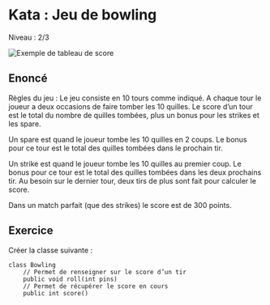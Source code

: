 # Kata : Jeu de bowling 
Niveau : 2/3

![Exemple de tableau de score](./bowling-score-board.png)

## Enoncé
Règles du jeu :
Le jeu consiste en 10 tours comme indiqué.
A chaque tour le joueur a deux occasions de faire tomber les 10 quilles.
Le score d’un tour est le total du nombre de quilles tombées, plus un bonus pour les strikes et les spare.  

Un spare est quand le joueur tombe les 10 quilles en 2 coups.
Le bonus pour ce tour est le total des quilles tombées dans le prochain tir.  

Un strike est quand le joueur tombe les 10 quilles au premier coup.
Le bonus pour ce tour est le total des quilles tombées dans les deux prochains tir.
Au besoin sur le dernier tour, deux tirs de plus sont fait pour calculer le score. 

Dans un match parfait (que des strikes) le score est de 300 points.  

## Exercice
Créer la classe suivante : 
```
class Bowling
    // Permet de renseigner sur le score d’un tir 
    public void roll(int pins)
    // Permet de récupérer le score en cours 
    public int score()
```
